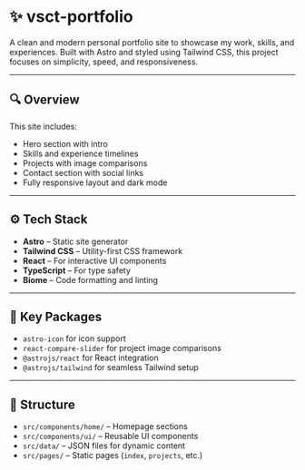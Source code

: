 # ✨ vsct-portfolio

A clean and modern personal portfolio site to showcase my work, skills, and experiences. Built with Astro and styled using Tailwind CSS, this project focuses on simplicity, speed, and responsiveness.

---

## 🔍 Overview

This site includes:

- Hero section with intro
- Skills and experience timelines
- Projects with image comparisons
- Contact section with social links
- Fully responsive layout and dark mode

---

## ⚙️ Tech Stack

- **Astro** – Static site generator
- **Tailwind CSS** – Utility-first CSS framework
- **React** – For interactive UI components
- **TypeScript** – For type safety
- **Biome** – Code formatting and linting

---

## 🧩 Key Packages

- `astro-icon` for icon support
- `react-compare-slider` for project image comparisons
- `@astrojs/react` for React integration
- `@astrojs/tailwind` for seamless Tailwind setup

---

## 📁 Structure

- `src/components/home/` – Homepage sections
- `src/components/ui/` – Reusable UI components
- `src/data/` – JSON files for dynamic content
- `src/pages/` – Static pages (`index`, `projects`, etc.)
